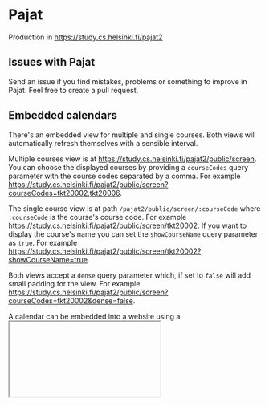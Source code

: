 # Pajat

Production in https://study.cs.helsinki.fi/pajat2

## Issues with Pajat

Send an issue if you find mistakes, problems or something to improve in Pajat.
Feel free to create a pull request.

## Embedded calendars

There's an embedded view for multiple and single courses. Both views will automatically refresh themselves with a sensible interval.

Multiple courses view is at https://study.cs.helsinki.fi/pajat2/public/screen. You can choose the displayed courses by providing a `courseCodes` query parameter with the course codes separated by a comma. For example https://study.cs.helsinki.fi/pajat2/public/screen?courseCodes=tkt20002,tkt20006.

The single course view is at path `/pajat2/public/screen/:courseCode` where `:courseCode` is the course's course code. For example https://study.cs.helsinki.fi/pajat2/public/screen/tkt20002. If you want to display the course's name you can set the `showCourseName` query parameter as `true`. For example https://study.cs.helsinki.fi/pajat2/public/screen/tkt20002?showCourseName=true.

Both views accept a `dense` query parameter which, if set to `false` will add small padding for the view. For example https://study.cs.helsinki.fi/pajat2/public/screen?courseCodes=tkt20002&dense=false.

A calendar can be embedded into a website using a [<iframe>](https://developer.mozilla.org/en-US/docs/Web/HTML/Element/iframe) tag. For example:

```html
<iframe
  src="https://study.cs.helsinki.fi/pajat2/public/screen/tkt20002"
  style="border: 0px; width: 100%; height: 600px;"
></iframe>
```

## Environment configuration

Create a `.env` file inside the project's root directory. In that file, copy the contents of the `.env.template` file and add correct values for the variables based on the documentation.

## Database migrations

Database migrations are ran automatically once the server starts. If you want to create a new migration, run `npm run migrate:make <name>`.

## Module missing?

Install the dependencies **inside** the container to have the application **inside** the container access them. You can use `npm run bash` to get inside the container to do so.

## How users can get started with Pajat

Clone the repo, install docker to get started!

To start the project in development mode use this command. It will start everything in development mode:

```bash
$ npm run start
```

## Stuck?

If stuck reset everything and start from a clean slate:

```bash
$ npm run reset
```

## Documentation

TODO

## Maintainers and Contribution

Toska of course.

University of Helsinki.

